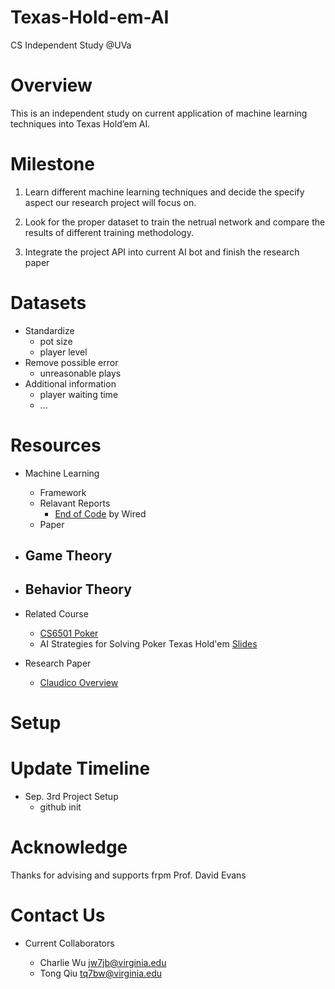 # Texas-Hold-em-AI
CS Independent Study @UVa

Overview
=========
This is an independent study on current application of machine learning techniques into Texas Hold’em AI.

Milestone
=========
1. Learn different machine learning techniques and decide the specify aspect our research project will focus on. 

2. Look for the proper dataset to train the netrual network and compare the results of different training methodology.

3. Integrate the project API into current AI bot and finish the research paper

Datasets
===================
- Standardize
	- pot size
	- player level
- Remove possible error
	- unreasonable plays
- Additional information
	- player waiting time
	- ...

Resources
===================
- Machine Learning 
	- Framework
	- Relavant Reports
		- [End of Code](http://www.wired.com/2016/05/the-end-of-code/) by Wired
	- Paper 

- Game Theory
	- 
	
- Behavior Theory
	- 
	
- Related Course
	- [CS6501 Poker](http://www.cs.virginia.edu/evans/poker/)
	- AI Strategies for Solving Poker Texas Hold'em [Slides](http://www.slideshare.net/GiovanniMurru/ai-strategies-for-solving-poker-texas-holdem)

- Research Paper
	- [Claudico Overview](http://reports-archive.adm.cs.cmu.edu/anon/anon/home/ftp/2015/CMU-CS-15-104.pdf)


Setup
===================



Update Timeline
===================

- Sep. 3rd Project Setup
	- github init
	


Acknowledge
===================

Thanks for advising and supports frpm Prof. David Evans

Contact Us
===================

- Current Collaborators

	- Charlie Wu [jw7jb@virginia.edu](mailto:jw7jb@virginia.edu)
	- Tong Qiu [tq7bw@virginia.edu](mailto:tq7bw@virginia.edu)
